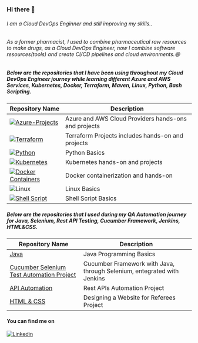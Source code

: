 ### Hi there 👋

<!--
**tunckasik/tunckasik** is a ✨ _special_ ✨ repository because its `README.md` (this file) appears on your GitHub profile.

Here are some ideas to get you started:

- 🔭 I’m currently working on ...
- 🌱 I’m currently learning ...
- 👯 I’m looking to collaborate on ...
- 🤔 I’m looking for help with ...
- 💬 Ask me about ...
- 📫 How to reach me: ...
- 😄 Pronouns: ...
- ⚡ Fun fact: ...
-->

###### I am a Cloud DevOps Enginner and still improving my skills..

###### As a former pharmacist, I used to combine pharmaceutical raw resources to make drugs, as a Cloud DevOps Engineer, now I combine software resources(tools) and create CI/CD pipelines and cloud environments.😄

##### Below are the repositories that I have been using throughout my Cloud DevOps Engineer journey while learning different Azure and AWS Services, Kubernetes, Docker, Terraform, Maven, Linux, Python, Bash Scripting.

| Repository Name | Description |
| ------ | ------ |
| [![Azure-Projects](https://img.shields.io/badge/Azure_DevOps-0078D7?style=for-the-badge&logo=azure-devops&logoColor=white)](https://github.com/tunckasik/Azure-assignments) | Azure and AWS Cloud Providers hands-ons and projects |
| [![Terraform](https://img.shields.io/badge/Terraform-7B42BC?style=for-the-badge&logo=terraform&logoColor=white)](https://github.com/tunckasik/terraform) | Terraform Projects includes hands-on and projects |
| [![Python](https://img.shields.io/badge/Python-FFD43B?style=for-the-badge&logo=python&logoColor=blue)](https://github.com/tunckasik/Python) | Python Basics |
| [![Kubernetes](https://img.shields.io/badge/kubernetes-326ce5.svg?&style=for-the-badge&logo=kubernetes&logoColor=white)](https://github.com/tunckasik/Kubernetes) | Kubernetes hands-on and projects
| [![Docker Containers](https://img.shields.io/badge/Docker-2CA5E0?style=for-the-badge&logo=docker&logoColor=white)](https://github.com/tunckasik/Docker) | Docker containerization and hands-on |
| ![Linux](https://img.shields.io/badge/Linux-FCC624?style=for-the-badge&logo=linux&logoColor=black) | Linux Basics |
| [![Shell Script](	https://img.shields.io/badge/Shell_Script-121011?style=for-the-badge&logo=gnu-bash&logoColor=white)](https://github.com/tunckasik/Shell-Script) | Shell Script Basics |

##### Below are the repositories that I used during my QA Automation journey for Java, Selenium, Rest API Testing, Cucumber Framework, Jenkins, HTML&CSS.

| Repository Name | Description |
| ------ | ------ |
| [Java](https://github.com/tunckasik/Java-Basics) | Java Programming Basics |
| [Cucumber Selenium Test Automation Project](https://github.com/tunckasik/Automation-Cucumber-Selenium-Jenkins) | Cucumber Framework with Java, through Selenium, entegrated with Jenkins |
| [API Automation](https://github.com/tunckasik/REST-API) | Rest APIs Automation Project |
| [HTML & CSS](https://github.com/tunckasik/HTML-CSS-Refffree) | Designing a Website for Referees Project |


<!-- [![Top Langs](https://github-readme-stats.vercel.app/api/top-langs/?username=tunckasik&tunckasik)](https://github.com/tunckasik/tunckasik) -->

#### You can find me on 
[![Linkedin](https://img.shields.io/badge/LinkedIn-0077B5?style=for-the-badge&logo=linkedin&logoColor=white)](https://www.linkedin.com/in/tunckasik/)
